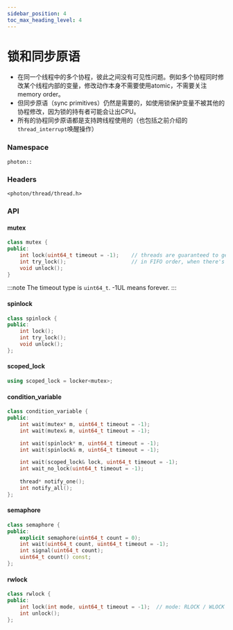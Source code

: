 ```yaml
---
sidebar_position: 4
toc_max_heading_level: 4
---
```


# 锁和同步原语

- 在同一个线程中的多个协程，彼此之间没有可见性问题。例如多个协程同时修改某个线程内部的变量，修改动作本身不需要使用atomic，不需要关注memory order。
- 但同步原语（sync primitives）仍然是需要的，如使用锁保护变量不被其他的协程修改，因为锁的持有者可能会让出CPU。
- 所有的协程同步原语都是支持跨线程使用的（也包括之前介绍的`thread_interrupt`唤醒操作）

### Namespace

`photon::`

### Headers

`<photon/thread/thread.h>`

### API

#### mutex

```cpp
class mutex {
public:
    int lock(uint64_t timeout = -1);	// threads are guaranteed to get the lock
    int try_lock();                    	// in FIFO order, when there's contention
    void unlock();
}
```

:::note
The timeout type is `uint64_t`. -1UL means forever.
:::

#### spinlock

```cpp
class spinlock {
public:
    int lock();
    int try_lock();
    void unlock();
};
```

#### scoped_lock

```cpp
using scoped_lock = locker<mutex>;
```

#### condition_variable

```cpp
class condition_variable {
public:
    int wait(mutex* m, uint64_t timeout = -1);
    int wait(mutex& m, uint64_t timeout = -1);

    int wait(spinlock* m, uint64_t timeout = -1);
    int wait(spinlock& m, uint64_t timeout = -1);

    int wait(scoped_lock& lock, uint64_t timeout = -1);
    int wait_no_lock(uint64_t timeout = -1);
    
    thread* notify_one();
    int notify_all();
};
```

#### semaphore

```cpp
class semaphore {
public:
    explicit semaphore(uint64_t count = 0);
    int wait(uint64_t count, uint64_t timeout = -1);
    int signal(uint64_t count);
    uint64_t count() const;
};
```

#### rwlock

```cpp
class rwlock {
public:
    int lock(int mode, uint64_t timeout = -1);	// mode: RLOCK / WLOCK
    int unlock();
};
```